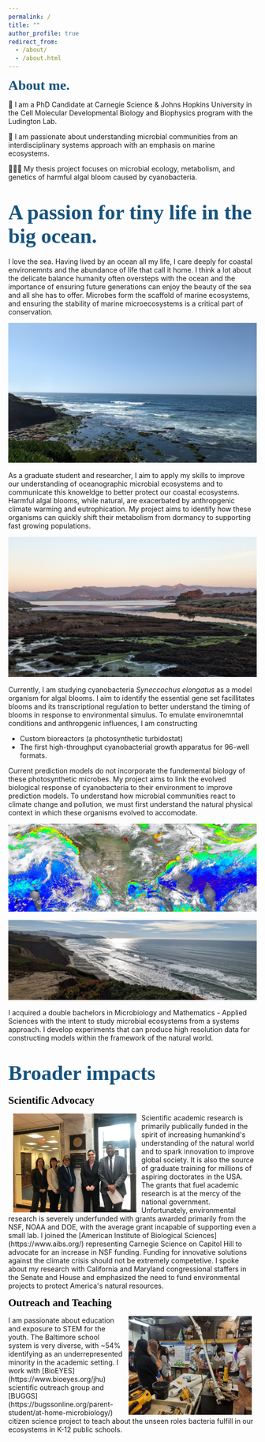 ```yaml
---
permalink: /
title: ""
author_profile: true
redirect_from: 
  - /about/
  - /about.html
---
```

<style>
  .page-about {
    margin-left: 0;
    margin-right: 0;
    padding-left: 1rem;
    padding-right: 1rem;
  }
</style>

<span style="color: #16537e; font-family: Optima; font-size: 2em; font-weight: bold"> About me.</span>

📖 I am a PhD Candidate at Carnegie Science & Johns Hopkins University in the Cell Molecular Developmental Biology and Biophysics program with the Ludington Lab. 

🔬 I am passionate about understanding microbial communities from an interdisciplinary systems approach with an emphasis on marine ecosystems.

👨🏻‍🔬 My thesis project focuses on microbial ecology, metabolism, and genetics of harmful algal bloom caused by cyanobacteria.


<span style="color: #16537e; font-family: Optima; font-size: 1.5em; font-weight: bold"> A passion for tiny life in the big ocean.</span>
=====
I love the sea. Having lived by an ocean all my life, I care deeply for coastal environemnts and the abundance of life that call it home. I think a lot about the delicate balance humanity often oversteps with the ocean and the importance of ensuring future generations can enjoy the beauty of the sea and all she has to offer. Microbes form the scaffold of marine ecosystems, and ensuring the stability of marine microecosystems is a critical part of conservation. 


![image](/images/lajolla_1.jpg)


As a graduate student and researcher, I aim to apply my skills to improve our understanding of oceanographic microbial ecosystems and to communicate this knoweldge to better protect our coastal ecosystems. Harmful algal blooms, while natural, are exacerbated by anthropgenic climate warming and eutrophication. My project aims to identify how these organisms can quickly shift their metabolism from dormancy to supporting fast growing populations.


![image](/images/PXL_20221219_004405648.PORTRAIT.jpg)


Currently, I am studying cyanobacteria _Syneccochus elongatus_ as a model organism for algal blooms. I aim to identify the essential gene set facillitates blooms and its transcriptional regulation to better understand the timing of blooms in response to environmental simulus. To emulate environemntal conditions and anthropgenic influences, I am constructing 

- Custom bioreactors (a photosynthetic turbidostat)
- The first high-throughput cyanobacterial growth apparatus for 96-well formats.

Current prediction models do not incorporate the fundemental biology of these photosynthetic microbes. My project aims to link the evolved biological response of cyanobacteria to their environment to improve prediction models. To understand how microbial communities react to climate change and pollution, we must first understand the natural physical context in which these organisms evolved to accomodate. 


![image](/images/world_chlorophyll.jpg)


![image](/images/pacifica_narrow.png)


I acquired a double bachelors in Microbiology and Mathematics - Applied Sciences with the intent to study microbial ecosystems from a systems approach. I develop experiments that can produce high resolution data for constructing models within the framework of the natural world. 



<span style="color: #16537e; font-family: Optima; font-size: 1.5em; font-weight: bold"> Broader impacts</span>
=====


<span style="color: #000000; font-family: Optima; font-size: 1.5em; font-weight: bold"> Scientific Advocacy</span>

<img src="/images/IMG_3178.png" hspace="10" align="left" height="200" width="250">
Scientific academic research is primarily publically funded in the spirit of increasing humankind's understanding of the natural world and to spark innovation to improve global society. It is also the source of graduate training for millions of aspiring doctorates in the USA. The grants that fuel academic research is at the mercy of the national government. Unfortunately, environmental research is severely underfunded with grants awarded primarily from the NSF, NOAA and DOE, with the average grant incapable of supporting even a small lab. I joined the [American Institute of Biological Sciences](https://www.aibs.org/) representing Carnegie Science on Capitol Hill to advocate for an increase in NSF funding. Funding for innovative solutions against the climate crisis should not be extremely competetive. I spoke about my research with California and Maryland congressional staffers in the Senate and House and emphasized the need to fund environmental projects to protect America's natural resources.


<br />

<span style="color: #000000; font-family: Optima; font-size: 1.5em; font-weight: bold"> Outreach and Teaching</span>

<img src="/images/outreach_1.jpg" hspace="10" align="right" height="200" width="250">
I am passionate about education and exposure to STEM for the youth. The Baltimore school system is very diverse, with ~54% identifying as an underrepresented minority in the academic setting. I work with [BioEYES](https://www.bioeyes.org/jhu) scientific outreach group and [BUGGS](https://bugssonline.org/parent-student/at-home-microbiology/) citizen science project to teach about the unseen roles bacteria fulfill in our ecosystems in K-12 public schools. 



